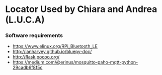 # Locator Used by Chiara and Andrea (L.U.C.A)

### Software requirements
* https://www.elinux.org/RPi_Bluetooth_LE
* http://ianharvey.github.io/bluepy-doc/
* http://flask.pocoo.org/
* https://medium.com/@erinus/mosquitto-paho-mqtt-python-29cadb6f8f5c